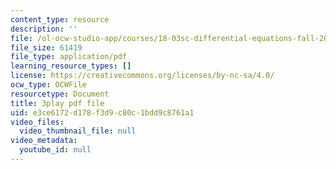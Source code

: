 ```yaml
---
content_type: resource
description: ''
file: /ol-ocw-studio-app/courses/18-03sc-differential-equations-fall-2011/e3ce6172d178f3d9c80c1bdd9c8761a1_sZ2qulI6GEk.pdf
file_size: 61419
file_type: application/pdf
learning_resource_types: []
license: https://creativecommons.org/licenses/by-nc-sa/4.0/
ocw_type: OCWFile
resourcetype: Document
title: 3play pdf file
uid: e3ce6172-d178-f3d9-c80c-1bdd9c8761a1
video_files:
  video_thumbnail_file: null
video_metadata:
  youtube_id: null
---
```

